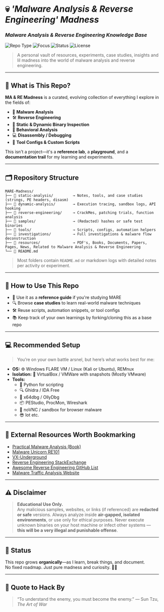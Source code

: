 # 💀 *'Malware Analysis & Reverse Engineering' Madness* 
### *Malware Analysis & Reverse Engineering Knowledge Base*

![Repo Type](https://img.shields.io/badge/type-personal%20knowledge%20base-blueviolet)
![Focus](https://img.shields.io/badge/focus-malware%20%26%20reverse%20engineering-red)
![Status](https://img.shields.io/badge/status-evolving-brightgreen)
![License](https://img.shields.io/badge/license-educational-lightgrey)

> A personal vault of resources, experiments, case studies, insights and lil madness into the world of malware analysis and reverse engineering.

---

## 🧬 What is This Repo?

**MA & RE Madness** is a curated, evolving collection of everything I explore in the fields of:

- 🦠 **Malware Analysis**
- 🛠️ **Reverse Engineering**
- 🔬 **Static & Dynamic Binary Inspection**
- 🧪 **Behavioral Analysis**
- 💻 **Disassembly / Debugging**
- 🧰 **Tool Configs & Custom Scripts**

This isn't a project—it's a **reference lab**, a **playground**, and a **documentation trail** for my learning and experiments.

---

## 🗂️ Repository Structure

```
MARE-Madness/
├── 📁 static-analysis/         → Notes, tools, and case studies (strings, PE headers, disasm)
├── 📁 dynamic-analysis/        → Execution tracing, sandbox logs, API hooking
├── 📁 reverse-engineering/     → CrackMes, patching trials, function analysis
├── 📁 samples/                 → (Redacted) hashes or safe test binaries
├── 📁 tools/                   → Scripts, configs, automation helpers
├── 📁 investigations/          → Full investigations & malware flow deconstruction
├── 📁 resources/               → PDF's, Books, Documents, Papers, Pages, News, Related to Malware Analysis & Reverse Engineering
└── 📄 README.md
```

> Most folders contain `README.md` or markdown logs with detailed notes per activity or experiment.

---

## 🧪 How to Use This Repo

- 🧠 Use it as a **reference guide** if you're studying MARE
- 🔍 Browse **case studies** to learn real-world malware techniques
- 🛠️ Reuse scripts, automation snippets, or tool configs
- 📚 Keep track of your own learnings by forking/cloning this as a base repo

---

## 💻 Recommended Setup

> You’re on your own battle arsnel, but here’s what works best for me:

- **OS:** ⚙️ Windows FLARE VM / Linux (Kali or Ubuntu), REMnux
- **Isolation:** 🧱 VirtualBox / VMWare with snapshots (Mostly VMware)
- **Tools:**
  - 🐍 Python for scripting  
  - 🔍 Ghidra / IDA Free  
  - 🧬 x64dbg / OllyDbg  
  - 📦 PEStudio, ProcMon, Wireshark  
  - 📜 noVNC / sandbox for browser malware
  - 😎 lot etc.

---

## 🔗 External Resources Worth Bookmarking

- [Practical Malware Analysis (Book)](https://www.nostarch.com/malware)
- [Malware Unicorn RE101](https://malwareunicorn.org/workshops/re101.html)
- [VX-Underground](https://vx-underground.org/)
- [Reverse Engineering StackExchange](https://reverseengineering.stackexchange.com/)
- [Awesome Reverse Engineering GitHub List](https://github.com/tylerha97/awesome-reverse-engineering)
- [Malware Traffic Analysis Website](https://www.malware-traffic-analysis.net/)

---

## ⚠️ Disclaimer

> **Educational Use Only.**  
> Any malicious samples, websites, or links (if referenced) are **redacted or safe** versions. Always analyze inside **air-gapped, isolated environments**, or use only for ethical purposes. Never execute unknown binaries on your host machine or infect other systems — **this will be a very illegal and punishable offense**.

---

## 📌 Status

This repo grows **organically**—as I learn, break things, and document.  
No fixed roadmap. Just pure madness and curiosity. 🧠💥

---

## 🧠 Quote to Hack By

> “To understand the enemy, you must become the enemy.” — Sun Tzu, *The Art of War*
